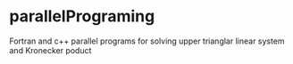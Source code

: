 parallelPrograming
==================

Fortran and c++ parallel programs for solving upper trianglar linear system and Kronecker poduct